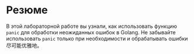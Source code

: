 # Резюме

В этой лабораторной работе вы узнали, как использовать функцию `panic` для обработки неожиданных ошибок в Golang. Не забывайте использовать `panic` только при необходимости и обрабатывать ошибки尽可能优雅地。
